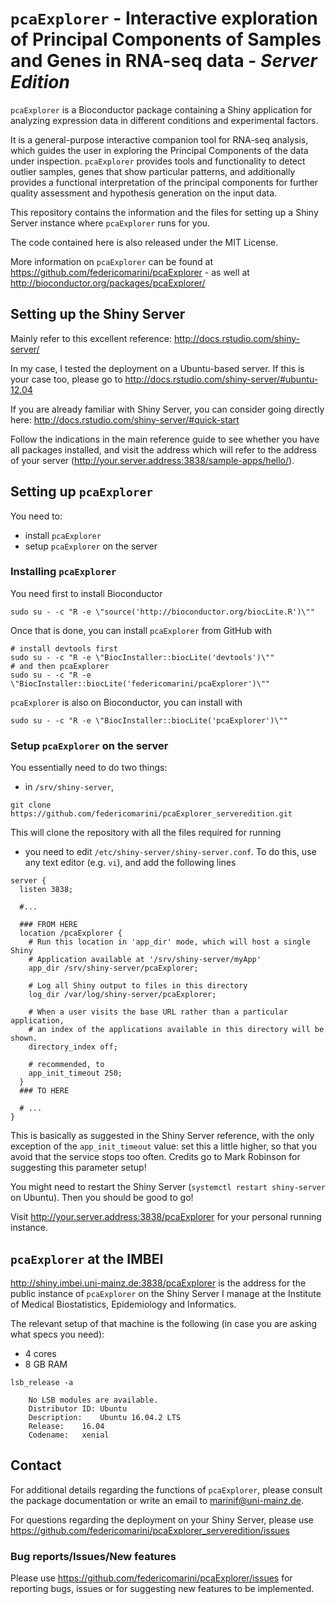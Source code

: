 # `pcaExplorer` - Interactive exploration of Principal Components of Samples and Genes in RNA-seq data - *Server Edition*

`pcaExplorer` is a Bioconductor package containing a Shiny application for analyzing expression data
in different conditions and experimental factors.

It is a general-purpose interactive companion tool for RNA-seq analysis, which guides the user in 
exploring the Principal Components of the data under inspection. `pcaExplorer` provides tools and 
functionality to detect outlier samples, genes that show particular patterns, and additionally 
provides a functional interpretation of the principal components for further quality assessment and 
hypothesis generation on the input data.

This repository contains the information and the files for setting up a Shiny Server instance
where `pcaExplorer` runs for you.

The code contained here is also released under the MIT License.

More information on `pcaExplorer` can be found at https://github.com/federicomarini/pcaExplorer - as 
well at http://bioconductor.org/packages/pcaExplorer/

## Setting up the Shiny Server

Mainly refer to this excellent reference: http://docs.rstudio.com/shiny-server/

In my case, I tested the deployment on a Ubuntu-based server. If this is your case too, please go to
http://docs.rstudio.com/shiny-server/#ubuntu-12.04

If you are already familiar with Shiny Server, you can consider going directly here: 
http://docs.rstudio.com/shiny-server/#quick-start

Follow the indications in the main reference guide to see whether you have all packages installed, 
and visit the address which will refer to the address of your server 
(http://your.server.address:3838/sample-apps/hello/). 


## Setting up `pcaExplorer`


You need to:

- install `pcaExplorer`
- setup `pcaExplorer` on the server

### Installing `pcaExplorer`

You need first to install Bioconductor

```
sudo su - -c "R -e \"source('http://bioconductor.org/biocLite.R')\""
```

Once that is done, you can install `pcaExplorer` from GitHub with

```
# install devtools first
sudo su - -c "R -e \"BiocInstaller::biocLite('devtools')\""
# and then pcaExplorer
sudo su - -c "R -e \"BiocInstaller::biocLite('federicomarini/pcaExplorer')\""
```

`pcaExplorer` is also on Bioconductor, you can install with

```
sudo su - -c "R -e \"BiocInstaller::biocLite('pcaExplorer')\""
```


### Setup `pcaExplorer` on the server

You essentially need to do two things:

- in `/srv/shiny-server`, 

```
git clone https://github.com/federicomarini/pcaExplorer_serveredition.git
```

This will clone the repository with all the files required for running

- you need to edit `/etc/shiny-server/shiny-server.conf`. To do this, use any text editor (e.g. `vi`),
and add the following lines 

```
server {
  listen 3838;

  #...

  ### FROM HERE
  location /pcaExplorer {
    # Run this location in 'app_dir' mode, which will host a single Shiny
    # Application available at '/srv/shiny-server/myApp'
    app_dir /srv/shiny-server/pcaExplorer;

    # Log all Shiny output to files in this directory
    log_dir /var/log/shiny-server/pcaExplorer;

    # When a user visits the base URL rather than a particular application,
    # an index of the applications available in this directory will be shown.
    directory_index off;

    # recommended, to
    app_init_timeout 250;
  }
  ### TO HERE

  # ...
}
```

This is basically as suggested in the Shiny Server reference, with the only exception of the 
`app_init_timeout` value: set this a little higher, so that you avoid that the service stops too often.
Credits go to Mark Robinson for suggesting this parameter setup!


You might need to restart the Shiny Server (`systemctl restart shiny-server` on Ubuntu). Then you should 
be good to go!

Visit http://your.server.address:3838/pcaExplorer for your personal running instance.


## `pcaExplorer` at the IMBEI

http://shiny.imbei.uni-mainz.de:3838/pcaExplorer is the address for the public instance of `pcaExplorer` on the 
Shiny Server I manage at the Institute of Medical Biostatistics, Epidemiology and Informatics.

The relevant setup of that machine is the following (in case you are asking what specs you need):

- 4 cores
- 8 GB RAM

```
lsb_release -a

	No LSB modules are available.
	Distributor ID:	Ubuntu
	Description:	Ubuntu 16.04.2 LTS
	Release:	16.04
	Codename:	xenial
```






## Contact

For additional details regarding the functions of `pcaExplorer`, please consult the package documentation or 
write an email to marinif@uni-mainz.de. 

For questions regarding the deployment on your Shiny Server, please use 
https://github.com/federicomarini/pcaExplorer_serveredition/issues


### Bug reports/Issues/New features 

Please use https://github.com/federicomarini/pcaExplorer/issues for reporting bugs, issues or for 
suggesting new features to be implemented.
